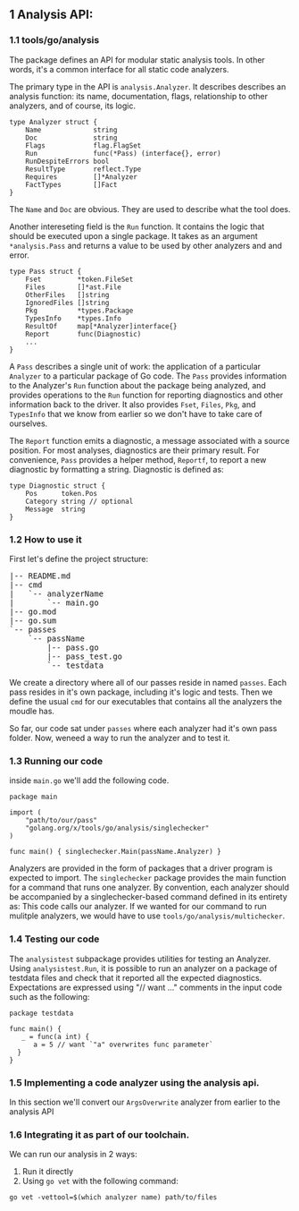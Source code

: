 ## 1 Analysis API:
### 1.1 tools/go/analysis
The package defines an API for modular static analysis tools. In other words, it's a common interface for all static code analyzers.
		
The primary type in the API is `analysis.Analyzer`.  It describes describes an analysis function: its name, documentation, flags, relationship to other analyzers, and of course, its logic.

```
type Analyzer struct {
	Name             string
	Doc              string
	Flags            flag.FlagSet
	Run              func(*Pass) (interface{}, error)
	RunDespiteErrors bool
	ResultType       reflect.Type
	Requires         []*Analyzer
	FactTypes        []Fact
}
```

The `Name` and `Doc` are obvious. They are used to describe what the tool does.

Another intereseting field is the `Run` function. It contains the logic that should be executed upon a single package. It takes as an argument `*analysis.Pass` and returns a value to be used by other analyzers and and error.

```
type Pass struct {
	Fset         *token.FileSet
	Files        []*ast.File
	OtherFiles   []string
	IgnoredFiles []string
	Pkg          *types.Package
	TypesInfo    *types.Info
	ResultOf     map[*Analyzer]interface{}
	Report       func(Diagnostic)
	...
}
```

A `Pass` describes a single unit of work: the application of a particular `Analyzer` to a particular package of Go code. The `Pass` provides information to the Analyzer's `Run` function about the package being analyzed, and provides operations to the `Run` function for reporting diagnostics and other information back to the driver. It also provides `Fset`, `Files`, `Pkg`, and `TypesInfo` that we know from earlier so we don't have to take care of ourselves.

The `Report` function emits a diagnostic, a message associated with a source position. For most analyses, diagnostics are their primary result. For convenience, `Pass` provides a helper method, `Reportf`, to report a new diagnostic by formatting a string. Diagnostic is defined as:

```
type Diagnostic struct {
	Pos      token.Pos
	Category string // optional
	Message  string
}
```

### 1.2 How to use it
First let's define the project structure:
<pre>
|-- README.md
|-- cmd
|   `-- analyzerName
|       `-- main.go
|-- go.mod
|-- go.sum
`-- passes
    `-- passName
        |-- pass.go
        |-- pass_test.go
        `-- testdata
</pre>

We create a directory where all of our passes reside in named `passes`. Each pass resides in it's own package, including it's logic and tests. Then we define the usual `cmd` for our executables that contains all the analyzers the moudle has.

So far, our code sat under `passes`  where each analyzer had it's own pass folder. Now, weneed a way to run the analyzer and to test it.

### 1.3 Running our code
inside `main.go` we'll add the following code. 

```
package main

import (
	"path/to/our/pass"
	"golang.org/x/tools/go/analysis/singlechecker"
)

func main() { singlechecker.Main(passName.Analyzer) }
```
Analyzers are provided in the form of packages that a driver program is expected to import. 
The `singlechecker` package provides the main function for a command that runs one analyzer. By convention, each analyzer should be accompanied by a singlechecker-based command defined in its entirety as: This code calls our analyzer. 
If we wanted for our command to run mulitple analyzers, we would have to use `tools/go/analysis/multichecker`.

### 1.4 Testing our code
The `analysistest` subpackage provides utilities for testing an Analyzer. Using `analysistest.Run`, it is possible to run an analyzer on a package of testdata files and check that it reported all the expected diagnostics.
Expectations are expressed using "// want ..." comments in the input code such as the following:

```
package testdata  
  
func main() {  
   _ = func(a int) {  
      a = 5 // want `"a" overwrites func parameter`  
  }  
}
```

### 1.5 Implementing a code analyzer using the analysis api.	
In this section we'll convert our `ArgsOverwrite` analyzer from earlier to the analysis API

### 1.6 Integrating it as part of our toolchain. 
We can run our analysis in 2 ways:
1. Run it directly
2. Using `go vet` with the following command: 
```
go vet -vettool=$(which analyzer name) path/to/files
```